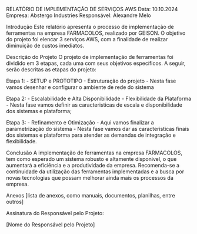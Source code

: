 RELATÓRIO DE IMPLEMENTAÇÃO DE SERVIÇOS AWS
Data: 10.10.2024 Empresa: Abstergo Industries Responsável: Alexandre Melo

Introdução
Este relatório apresenta o processo de implementação de ferramentas na empresa FARMACOLOS, realizado por GEISON. O objetivo do projeto foi elencar 3 serviços AWS, com a finalidade de realizar diminuição de custos imediatos.

Descrição do Projeto
O projeto de implementação de ferramentas foi dividido em 3 etapas, cada uma com seus objetivos específicos. A seguir, serão descritas as etapas do projeto:

Etapa 1: - SETUP e PROTOTIPO - Estruturação do projeto - Nesta fase vamos desenhar e configurar o ambiente de rede do sistema

Etapa 2: - Escalabilidade e Alta Disponibilidade  - Flexibilidade da Plataforma - Nesta fase vamos definir as caracteristicas de escala e disponibilidade dos sistemas e plataforma;

Etapa 3: - Refinamento e Otimização - Aqui vamos finalizar a parametrização do sistema - Nesta fase vamos dar as caracteristicas finais dos sistemas e plataforma para atender as demandas de integração e flexibilidade.

Conclusão
A implementação de ferramentas na empresa FARMACOLOS,  tem como esperado um sistema robusto e altamente disponivel, o que aumentará a eficiência e a produtividade da empresa. Recomenda-se a continuidade da utilização das ferramentas implementadas e a busca por novas tecnologias que possam melhorar ainda mais os processos da empresa.

Anexos
[lista de anexos, como manuais, documentos, planilhas, entre outros]

Assinatura do Responsável pelo Projeto:

[Nome do Responsável pelo Projeto]